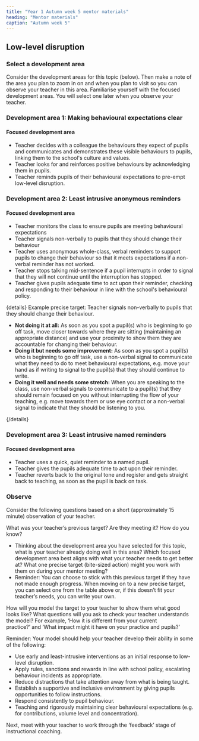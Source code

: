 ```yaml
---
title: "Year 1 Autumn week 5 mentor materials"
heading: "Mentor materials"
caption: "Autumn week 5"
---
```



## Low-level disruption

### Select a development area

Consider the development areas for this topic (below). Then make a note of the area you plan to zoom in on and when you plan to visit so you can observe your teacher in this area. Familiarise yourself with the focused development areas. You will select one later when you observe your teacher.

### Development area 1: Making behavioural expectations clear

#### Focused development area

- Teacher decides with a colleague the behaviours they expect of pupils and communicates and demonstrates these visible behaviours to pupils, linking them to the school's culture and values. 
- Teacher looks for and reinforces positive behaviours by acknowledging them in pupils. 
- Teacher reminds pupils of their behavioural expectations to pre-empt low-level disruption.       
                                                                                                                                                                                                                                                                            
### Development area 2: Least intrusive anonymous reminders   

#### Focused development area

- Teacher monitors the class to ensure pupils are meeting behavioural expectations
- Teacher signals non-verbally to pupils that they should change their behaviour
- Teacher uses anonymous whole-class, verbal reminders to support pupils to change their behaviour so that it meets expectations if a non-verbal reminder has not worked. 
- Teacher stops talking mid-sentence if a pupil interrupts in order to signal that they will not continue until the interruption has stopped. 
- Teacher gives pupils adequate time to act upon their reminder, checking and responding to their behaviour in line with the school's behavioural policy.

{details}
Example precise target: Teacher signals non-verbally to pupils that they should change their behaviour.

- **Not doing it at all:** As soon as you spot a pupil(s) who is beginning to go off task, move closer towards where they are sitting (maintaining an appropriate distance) and use your proximity to show them they are accountable for changing their behaviour.
- **Doing it but needs some improvement:** As soon as you spot a pupil(s) who is beginning to go off task, use a non-verbal signal to communicate what they need to do to meet behavioural expectations, e.g. move your hand as if writing to signal to the pupil(s) that they should continue to write.
- **Doing it well and needs some stretch:**  When you are speaking to the class, use non-verbal signals to communicate to a pupil(s) that they should remain focused on you without interrupting the flow of your teaching, e.g. move towards them or use eye contact or a non-verbal signal to indicate that they should be listening to you.

{/details}

### Development area 3: Least intrusive named reminders       

#### Focused development area

- Teacher uses a quick, quiet reminder to a named pupil.<br/>
- Teacher gives the pupils adequate time to act upon their reminder. 
- Teacher reverts back to the original tone and register and gets straight back to teaching, as soon as the pupil is back on task.                                                                                                                                                                                                                                                                                                                                                                                                      

### Observe

Consider the following questions based on a short (approximately 15 minute) observation of your teacher.

What was your teacher’s previous target? Are they meeting it? How do you know?

- Thinking about the development area you have selected for this topic, what is your teacher already doing well in this area? Which focused development area best aligns with what your teacher needs to get better at? What one precise target (bite-sized action) might you work with them on during your mentor meeting?
- Reminder: You can choose to stick with this previous target if they have not made enough progress. When moving on to a new precise target, you can select one from the table above or, if this doesn’t fit your teacher’s needs, you can write your own.

How will you model the target to your teacher to show them what good looks like? What questions will you ask to check your teacher understands the model? For example, ‘How it is different from your current practice?’ and ‘What impact might it have on your practice and pupils?’

Reminder: Your model should help your teacher develop their ability in some of the following:

- Use early and least-intrusive interventions as an initial response to low-level disruption.
- Apply rules, sanctions and rewards in line with school policy, escalating behaviour incidents as appropriate.
- Reduce distractions that take attention away from what is being taught.
- Establish a supportive and inclusive environment by giving pupils opportunities to follow instructions.
- Respond consistently to pupil behaviour.
- Teaching and rigorously maintaining clear behavioural expectations (e.g. for contributions, volume level and concentration).

Next, meet with your teacher to work through the ‘feedback’ stage of instructional coaching. 

